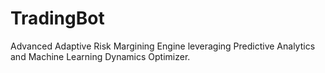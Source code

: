 # TradingBot
Advanced Adaptive Risk Margining Engine leveraging Predictive Analytics and Machine Learning Dynamics Optimizer.
